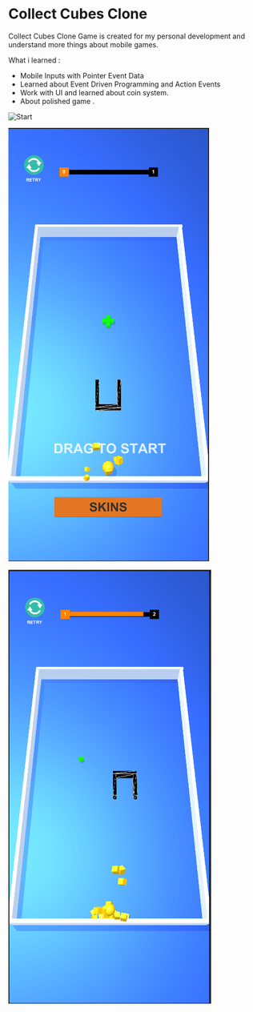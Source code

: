 # Collect Cubes Clone
Collect Cubes Clone Game is created for my personal development and understand more things about mobile games.

What i learned : 

- Mobile Inputs with Pointer Event Data
- Learned about Event Driven Programming and Action Events
- Work with UI and learned about coin system.
- About polished game .


![Start](/Images/GamePlayGif.gif)


![Start](/Images/GameStartScreen.PNG)


![Start](/Images/InGameScreen.PNG)

